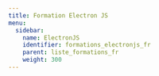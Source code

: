 ```yaml
---
title: Formation Electron JS
menu:
  sidebar:
    name: ElectronJS
    identifier: formations_electronjs_fr
    parent: liste_formations_fr
    weight: 300
---
```

